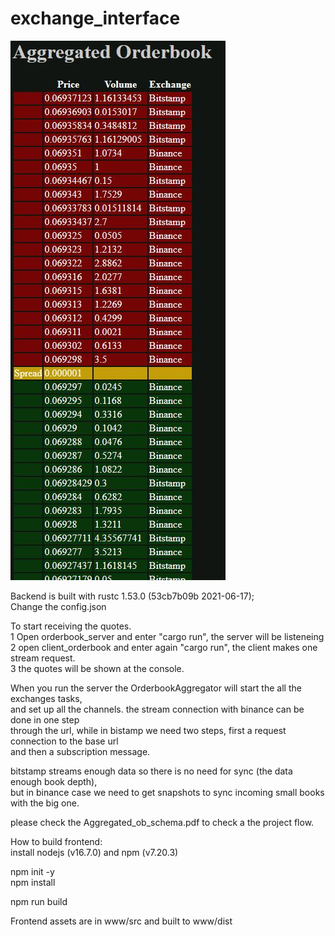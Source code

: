 # exchange_interface

![ScreenShot](orderbook.JPG)

Backend is built with rustc 1.53.0 (53cb7b09b 2021-06-17);<br/>
Change the config.json

To start receiving the quotes.<br>
1 Open orderbook_server and enter "cargo run", the server will be listeneing<br>
2 open client_orderbook and enter again "cargo run", the client makes one stream request.<br>
3 the quotes will be shown at the console.

When you run the server the OrderbookAggregator will start the all the exchanges tasks,<br> 
and set up all the channels. the stream connection with binance can be done in one step <br>
through the url, while in bistamp we need two steps, first a request connection to the base url<br>
and then a subscription message.  

bitstamp streams enough data so there is no need for sync (the data enough book depth),<br>
but in binance case we need to get snapshots to sync incoming small books with the big one.

please check the Aggregated_ob_schema.pdf to check a the project flow.

How to build frontend:<br/>
install nodejs (v16.7.0) and npm (v7.20.3)

npm init -y<br/>
npm install

npm run build

Frontend assets are in www/src and built to www/dist


